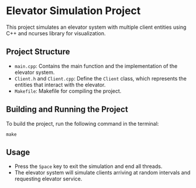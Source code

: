 # Elevator Simulation Project

This project simulates an elevator system with multiple client entities using C++ and ncurses library for visualization.

## Project Structure

- `main.cpp`: Contains the main function and the implementation of the elevator system.
- `Client.h` and `Client.cpp`: Define the `Client` class, which represents the entities that interact with the elevator.
- `Makefile`: Makefile for compiling the project.

## Building and Running the Project

To build the project, run the following command in the terminal:

`make`

## Usage
- Press the `Space` key to exit the simulation and end all threads.
- The elevator system will simulate clients arriving at random intervals and requesting elevator service.


